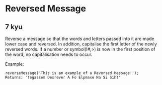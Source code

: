 # Reversed Message
## 7 kyu

Reverse a message so that the words and letters passed into it are made lower case and reversed. In addition, capitalise the first letter of the newly reversed words. If a number or symbol(!#,>) is now in the first position of the word, no capitalisation needs to occur.

Example:
```
reverseMessage('This is an example of a Reversed Message!');
Returns: '!egassem Desrever A Fo Elpmaxe Na Si Siht'
```
